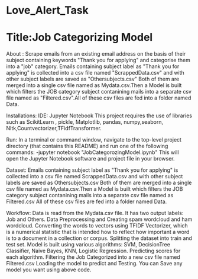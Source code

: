 # Love_Alert_Task

# Title:Job Categorizing Model

About :
Scrape emails from an existing email address on the basis of their subject containing keywords "Thank you for applying" and categorise them into a "job" category.
Emails containing subject label as "Thank you for applying" is collected into a csv file named "ScrappedData.csv" and with other subject labels are saved as "Othersubjects.csv"
Both of them are merged into a single csv file named as Mydata.csv.Then a Model is built which filters the JOB category subject contanining mails into a separate csv file named as "Filtered.csv".All of these csv files are fed into a folder named Data.

Installations: 
IDE: Jupyter Notebook
This project requires the use of libraries such as ScikitLearn , pickle, Matplotlib, pandas, numpy,seaborn, Nltk,Countvectorizer,TFidfTransformer.

Run:
In a terminal or command window, navigate to the top-level project directory (that contains this README) and run one of the following commands:
-jupyter notebook "JobCategorozingModel.ipynb"
This will open the Jupyter Notebook software and project file in your browser.

Dataset:
Emails containing subject label as "Thank you for applying" is collected into a csv file named ScrappedData.csv and with other subject labels are saved as Othersubjects.csv
Both of them are merged into a single csv file named as Mydata.csv.Then a Model is built which filters the JOB category subject contanining mails into a separate csv file named as Filtered.csv
All of these csv files are fed into a folder named Data.


Workflow:
Data is read from the Mydata.csv file.
It has two output labels: Job and Others.
Data Preprocessing and Creating spam wordcloud and ham wordcloud.
Converting the words to vectors using TFIDF Vectorizer, which is a numerical statistic that is intended how to reflect how important a word is to a document in a collection or corpus.
Splitting the dataset into train and test set.
Model is built using various algorithms: SVM, DecisionTree Classifier, Naive Bayes, KNN, Logistic Regression.
Predicting scores for each algorithm.
Filtering the Job Categorized into a new csv file named Filtered.csv
Loading the model to predict and Testing. 
You can Save any model you want using above code.
